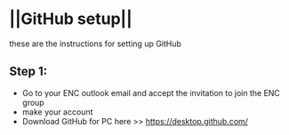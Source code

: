 # ||GitHub setup||
these are the instructions for setting up GitHub
## Step 1:
- Go to your ENC outlook email and accept the invitation to join the ENC group
- make your account
- Download GitHub for PC here >> https://desktop.github.com/
